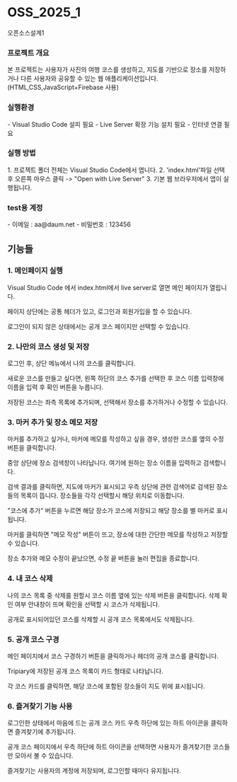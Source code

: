 # OSS_2025_1
오픈소스설계1

<h3> 프로젝트 개요</h3>
본 프로젝트는 사용자가 사진의 여행 코스를 생성하고, 지도를 기반으로 장소를 저장하거나 다른 사용자와 공유할 수 있는 웹 애플리케이션입니다.(HTML,CSS,JavaScript+Firebase 사용)

<h3> 실행환경 </h3>
- Visual Studio Code 설피 필요
- Live Server 확장 기능 설치 필요
- 인터넷 연결 필요

<h3> 실행 방법 </h3>
1. 프로젝트 폴더 전체는 Visual Studio Code에서 엽니다.
2. 'index.html'파일 선택 후 오른쪽 마우스 클릭 -> "Open with Live Server"
3. 기본 웹 브라우저에서 앱이 실행됩니다.

<h3> test용 계정 </h3>
- 이메일 : aa@daum.net
- 비밀번호 : 123456




<h2> 기능들 </h2>

<h3>1. 메인페이지 실행</h3>
Visual Studio Code 에서 index.html에서 live server로 열면 메인 페이지가 열립니다.

페이지 상단에는 공통 헤더가 있고, 로그인과 회원가입을 할 수 있습니다.

로그인이 되지 않은 상태에서는 공개 코스 페이지만 선택할 수 있습니다.

<h3>2. 나만의 코스 생성 및 저장 </h3>
로그인 후, 상단 메뉴에서 나의 코스를 클릭합니다.

새로운 코스를 만들고 싶다면, 왼쪽 하단의 코스 추가를 선택한 후 코스 이름 입력창에 이름을 입력 후 확인 버튼을 누릅니다.

저장된 코스는 좌측 목록에 추가되며, 선택해서 장소를 추가하거나 수정할 수 있습니다.

<h3>3. 마커 추가 및 장소 메모 저장</h3>
마커를 추가하고 싶거나, 마커에 메모를 작성하고 싶을 경우, 생성한 코스를 옆의 수정 버튼을 클릭합니다.

중앙 상단에 장소 검색창이 나타납니다. 여기에 원하는 장소 이름을 입력하고 검색합니다.

검색 결과를 클릭하면, 지도에 마커가 표시되고 우측 상단에 관련 검색어로 검색된 장소들의 목록이 뜹니다. 장소들을 각각 선택할시 해당 위치로 이동합니다.

"코스에 추가" 버튼을 누르면 해당 장소가 코스에 저장되고 해당 장소를 별 마커로 표시됩니다.

마커를 클릭하면 "메모 작성" 버튼이 뜨고, 장소에 대한 간단한 메모를 작성하고 저장할 수 있습니다.

장소 추가와 메모 수정이 끝났으면, 수정 끝 버튼을 눌러 편집을 종료합니다.


<h3>4. 내 코스 삭제</h3>
나의 코스 목록 중 삭제를 원할시 코스 이름 옆에 있는 삭제 버튼을 클릭합니다. 삭제 확인 여부 안내창이 뜨며 확인을 선택할 시 코스가 삭제됩니다.

공개로 표시되어있던 코스를 삭제할 시 공개 코스 목록에서도 삭제됩니다.

<h3>5. 공개 코스 구경</h3>
메인 페이지에서 코스 구경하기 버튼을 클릭하거나 헤더의 공개 코스를 클릭합니다.

Tripiary에 저장된 공개 코스 목록이 카드 형태로 나타납니다.

각 코스 카드를 클릭하면, 해당 코스에 포함된 장소들이 지도 위에 표시됩니다.


<h3>6. 즐겨찾기 기능 사용</h3>
로그인한 상태에서 마음에 드는 공개 코스 카드 우측 하단에 있는 하트 아이콘을 클릭하면 즐겨찾기에 추가됩니다.

공개 코스 페이지에서 우측 하단에 하트 아이콘을 선택하면 사용자가 즐겨찾기한 코스들만 모아서 볼 수 있습니다.

즐겨찾기는 사용자의 계정에 저장되며, 로그인할 때마다 유지됩니다.



#####
  
